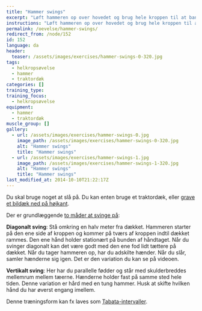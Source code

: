 ```yaml
---
title: "Hammer swings"
excerpt: "Løft hammeren op over hovedet og brug hele kroppen til at banke hammeren hårdt ned i dækket. Skift håndstilling."
instructions: "Løft hammeren op over hovedet og brug hele kroppen til at banke hammeren hårdt ned i dækket. Skift håndstilling."
permalink: /oevelse/hammer-swings/
redirect_from: /node/152
id: 152
language: da
header:
  teaser: /assets/images/exercises/hammer-swings-0-320.jpg
tags:
  - helkropsøvelse
  - hammer
  - traktordæk
categories: []
training_type: 
training_focus: 
  - helkropsøvelse
equipment:
  - hammer
  - traktordæk
muscle_group: []
gallery:
  - url: /assets/images/exercises/hammer-swings-0.jpg
    image_path: /assets/images/exercises/hammer-swings-0-320.jpg
    alt: "Hammer swings"
    title: "Hammer swings"
  - url: /assets/images/exercises/hammer-swings-1.jpg
    image_path: /assets/images/exercises/hammer-swings-1-320.jpg
    alt: "Hammer swings"
    title: "Hammer swings"
last_modified_at: 2014-10-10T21:22:17Z
---
```


Du skal bruge noget at slå på. Du kan enten bruge et traktordæk, eller [grave et bildæk ned på højkant](https://www.rosstraining.com/articles/sledge2.html).

Der er grundlæggende [to måder at svinge på](https://www.rosstraining.com/articles/sledge.html):

**Diagonalt sving**: Stå omkring en halv meter fra dækket. Hammeren starter på den ene side af kroppen og kommer på tværs af kroppen indtil dækket rammes. Den ene hånd holder stationært på bunden af håndtaget. Når du svinger diagonalt kan det være godt med den ene fod lidt tættere på dækket. Når du tager hammeren op, har du adskilte hænder. Når du slår, samler hænderne sig igen. Det er den variation du kan se på videoen.

**Vertikalt sving**: Her har du parallelle fødder og står med skulderbreddes mellemrum mellem tæerne. Hænderne holder fast på samme sted hele tiden. Denne variation er hård med en tung hammer. Husk at skifte hvilken hånd du har øverst engang imellem.

Denne træningsform kan fx laves som [Tabata-intervaller](/oevelse/tabata-intervaller/).
